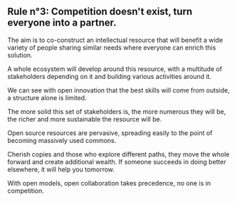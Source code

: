 ## Rule n°3: Competition doesn't exist, turn everyone into a partner.

The aim is to co-construct an intellectual resource that will benefit a wide variety of people sharing similar needs where everyone can enrich this solution.

A whole ecosystem will develop around this resource, with a multitude of stakeholders depending on it and building various activities around it.

We can see with open innovation that the best skills will come from outside, a structure alone is limited.

The more solid this set of stakeholders is, the more numerous they will be, the richer and more sustainable the resource will be.

Open source resources are pervasive, spreading easily to the point of becoming massively used commons.

Cherish copies and those who explore different paths, they move the whole forward and create additional wealth. If someone succeeds in doing better elsewhere, it will help you tomorrow.

With open models, open collaboration takes precedence, no one is in competition.
